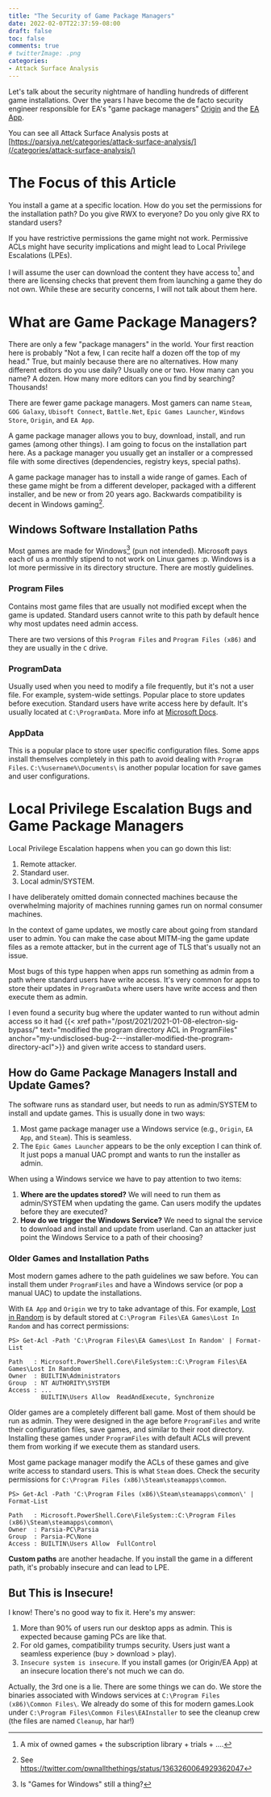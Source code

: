 ```yaml
---
title: "The Security of Game Package Managers"
date: 2022-02-07T22:37:59-08:00
draft: false
toc: false
comments: true
# twitterImage: .png
categories:
- Attack Surface Analysis
---
```


Let's talk about the security nightmare of handling hundreds of different game
installations. Over the years I have become the de facto security engineer
responsible for EA's "game package managers" [Origin][origin-link] and the
[EA App][ea-app-link].

[origin-link]: https://www.origin.com/usa/en-us/store/download
[ea-app-link]: https://www.ea.com/ea-app-beta

<!--more-->

You can see all Attack Surface Analysis posts at
[https://parsiya.net/categories/attack-surface-analysis/](/categories/attack-surface-analysis/) 

# The Focus of this Article
You install a game at a specific location. How do you set the permissions for
the installation path? Do you give RWX to everyone? Do you only give RX to
standard users?

If you have restrictive permissions the game might not work. Permissive ACLs
might have security implications and might lead to Local Privilege Escalations
(LPEs).

I will assume the user can download the content they have access to[^1] and
there are licensing checks that prevent them from launching a game they do not
own. While these are security concerns, I will not talk about them here.

[^1]: A mix of owned games + the subscription library + trials + ....

# What are Game Package Managers?
There are only a few "package managers" in the world. Your first reaction here
is probably "Not a few, I can recite half a dozen off the top of my head." True,
but mainly because there are no alternatives. How many different editors do you
use daily? Usually one or two. How many can you name? A dozen. How many more
editors can you find by searching? Thousands! 

There are fewer game package managers. Most gamers can name `Steam`,
`GOG Galaxy`, `Ubisoft Connect`, `Battle.Net`, `Epic Games Launcher`,
`Windows Store`, `Origin`, and `EA App`.

A game package manager allows you to buy, download, install, and run games
(among other things). I am going to focus on the installation part here. As a
package manager you usually get an installer or a compressed file with some
directives (dependencies, registry keys, special paths).

A game package manager has to install a wide range of games. Each of these game
might be from a different developer, packaged with a different installer, and be
new or from 20 years ago. Backwards compatibility is decent in Windows gaming[^2].

[^2]: See https://twitter.com/pwnallthethings/status/1363260064929362047

## Windows Software Installation Paths
Most games are made for Windows[^3] (pun not intended). Microsoft pays each of
us a monthly stipend to not work on Linux games :p. Windows is a lot more
permissive in its directory structure. There are mostly guidelines.

[^3]: Is "Games for Windows" still a thing?

### Program Files
Contains most game files that are usually not modified except when the game is
updated. Standard users cannot write to this path by default hence why most
updates need admin access.

There are two versions of this `Program Files` and `Program Files (x86)` and
they are usually in the `C` drive.

### ProgramData
Usually used when you need to modify a file frequently, but it's not a user
file. For example, system-wide settings. Popular place to store updates before
execution. Standard users have write access here by default. It's usually
located at `C:\ProgramData`. More info at [Microsoft Docs][programdata-docs].

[programdata-docs]: https://docs.microsoft.com/en-us/windows-hardware/customize/desktop/unattend/microsoft-windows-shell-setup-folderlocations-programdata

### AppData
This is a popular place to store user specific configuration files. Some apps
install themselves completely in this path to avoid dealing with
`Program Files`. `C:\%username%\Documents\` is another popular location for
save games and user configurations.

# Local Privilege Escalation Bugs and Game Package Managers
Local Privilege Escalation happens when you can go down this list:

1. Remote attacker.
2. Standard user.
3. Local admin/SYSTEM.

I have deliberately omitted domain connected machines because the overwhelming
majority of machines running games run on normal consumer machines.

In the context of game updates, we mostly care about going from standard user to
admin. You can make the case about MITM-ing the game update files as a remote
attacker, but in the current age of TLS that's usually not an issue.

Most bugs of this type happen when apps run something as admin from a path where
standard users have write access. It's very common for apps to store their
updates in `ProgramData` where users have write access and then execute them as
admin.

I even found a security bug where the updater wanted to run without admin
access so it had 
{{< xref path="/post/2021/2021-01-08-electron-sig-bypass/"
text="modified the program directory ACL in ProgramFiles"
anchor="my-undisclosed-bug-2---installer-modified-the-program-directory-acl">}}
and given write access to standard users.

## How do Game Package Managers Install and Update Games?
The software runs as standard user, but needs to run as admin/SYSTEM to install
and update games. This is usually done in two ways:

1. Most game package manager use a Windows service (e.g., `Origin`, `EA App`,
   and `Steam`). This is seamless.
2. The `Epic Games Launcher` appears to be the only exception I can think of. It
   just pops a manual UAC prompt and wants to run the installer as admin.

When using a Windows service we have to pay attention to two items:

1. **Where are the updates stored?** We will need to run them as admin/SYSTEM
   when updating the game. Can users modify the updates before they are
   executed?
2. **How do we trigger the Windows Service?** We need to signal the service to
   download and install and update from userland. Can an attacker just point the
   Windows Service to a path of their choosing?

### Older Games and Installation Paths
Most modern games adhere to the path guidelines we saw before. You can install
them under `ProgramFiles` and have a Windows service (or pop a manual UAC) to
update the installations.

With `EA App` and `Origin` we try to take advantage of this. For example,
[Lost in Random][lost-in-random] is by default stored at
`C:\Program Files\EA Games\Lost In Random` and has correct permissions:

```
PS> Get-Acl -Path 'C:\Program Files\EA Games\Lost In Random' | Format-List

Path   : Microsoft.PowerShell.Core\FileSystem::C:\Program Files\EA Games\Lost In Random
Owner  : BUILTIN\Administrators
Group  : NT AUTHORITY\SYSTEM
Access : ...
         BUILTIN\Users Allow  ReadAndExecute, Synchronize
```

[lost-in-random]: https://www.ea.com/games/lost-in-random

Older games are a completely different ball game. Most of them should be run as
admin. They were designed in the age before `ProgramFiles` and write their
configuration files, save games, and similar to their root directory. Installing
these games under `ProgramFiles` with default ACLs will prevent them from
working if we execute them as standard users.

Most game package manager modify the ACLs of these games and give write access
to standard users. This is what `Steam` does. Check the security permissions for
`C:\Program Files (x86)\Steam\steamapps\common`.

```
PS> Get-Acl -Path 'C:\Program Files (x86)\Steam\steamapps\common\' | Format-List

Path   : Microsoft.PowerShell.Core\FileSystem::C:\Program Files (x86)\Steam\steamapps\common\
Owner  : Parsia-PC\Parsia
Group  : Parsia-PC\None
Access : BUILTIN\Users Allow  FullControl
```

**Custom paths** are another headache. If you install the game in a different
path, it's probably insecure and can lead to LPE.

## But This is Insecure!
I know! There's no good way to fix it. Here's my answer:

1. More than 90% of users run our desktop apps as admin. This is expected
   because gaming PCs are like that.
2. For old games, compatibility trumps security. Users just want a seamless
   experience (buy > download > play).
3. `Insecure system is insecure`. If you install games (or Origin/EA App) at an
   insecure location there's not much we can do.

Actually, the 3rd one is a lie. There are some things we can do. We store the
binaries associated with Windows services at
`C:\Program Files (x86)\Common Files\`. We already do some of this for modern
games.Look under `C:\Program Files\Common Files\EAInstaller` to see the cleanup
crew (the files are named `Cleanup`, har har!)
